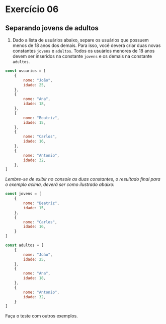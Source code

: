 # Exercício 06

## Separando jovens de adultos

1. Dado a lista de usuários abaixo, separe os usuários que possuem menos de 18 anos dos demais. Para isso, você deverá criar duas novas constantes `jovens` e `adultos`. Todos os usuários menores de 18 anos devem ser inseridos na constante `jovens` e os demais na constante `adultos`.

```javascript
const usuarios = [
    {
        nome: "João",
        idade: 25,
    },
    {
        nome: "Ana",
        idade: 18,
    },
    {
        nome: "Beatriz",
        idade: 15,
    },
    {
        nome: "Carlos",
        idade: 16,
    },
    {
        nome: "Antonio",
        idade: 32,
    },
]
```

_Lembre-se de exibir no console as duas constantes, o resultado final para o exemplo acima, deverá ser como ilustrado abaixo:_

```javascript
const jovens = [
    {
        nome: "Beatriz",
        idade: 15,
    },
    {
        nome: "Carlos",
        idade: 16,
    }
]
```

```javascript
const adultos = [
    {
        nome: "João",
        idade: 25,
    },
    {
        nome: "Ana",
        idade: 18,
    },
    {
        nome: "Antonio",
        idade: 32,
    }
]
```

Faça o teste com outros exemplos.


